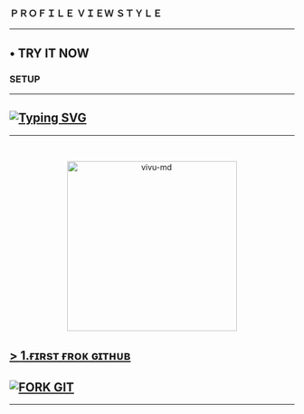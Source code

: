 ### ＰＲＯＦＩＬＥ ＶＩＥＷ ＳＴＹＬＥ
---
• TRY IT NOW
---
### SETUP
---
## [![Typing SVG](https://readme-typing-svg.herokuapp.com?font=Rockstar-ExtraBold&color=F00&lines=WELCOME+TO+PROFILE+VIEW+STYLE+FOR+YOUR+SOCIAL+MEDIAS;MADE+BY+Danupa)](https://git.io/typing-svg)
---
</div>
<br>

  <p align="center">  
  <a href="https://telegra.ph/file/716bb291659c3604722cb.jpg">
    <img alt="vivu-md" height="300" src="https://telegra.ph/file/716bb291659c3604722cb.jpg">


    
  ## > <b><s1>1.ғɪʀsᴛ ғʀᴏᴋ ɢɪᴛʜᴜʙ</b></s1> 
## <a href='https://github.com/Danupa0/spy-x-md/fork/' target="_blank"><img alt='FORK GIT' src='https://img.shields.io/badge/Frok_Github-100000?style=for-the-badge&logo=scan&logoColor=white&labelColor=black&color=black'/></a>  
---
